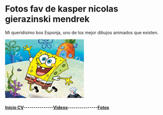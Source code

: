 <h1>Fotos fav de kasper nicolas gierazinski mendrek</h1>

Mi queridisimo bos Esponja, uno de los mejor dibujos animados que existen.

![](./fotos/bobesparrago.jpg)





















#### [Inicio CV](README.md)---------------[Videos](videos.md)---------------[Fotos](fotos.md)

